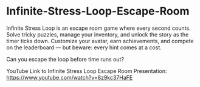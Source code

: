 # Infinite-Stress-Loop-Escape-Room

Infinite Stress Loop is an escape room game where every second counts. Solve tricky puzzles, manage your inventory, and unlock the story as the timer ticks down. Customize your avatar, earn achievements, and compete on the leaderboard — but beware: every hint comes at a cost.

Can you escape the loop before time runs out?

YouTube Link to Infinite Stress Loop Escape Room Presentation: https://www.youtube.com/watch?v=8z9kc37HaFE
